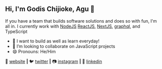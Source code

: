 ## Hi, I'm Godis Chijioke, Agu 👋

If you have a team that builds software solutions and does so with fun, I'm all in. I currently work with [NodeJS][nodejs] [ReactJS][react], [NextJS][nextjs], [graphql][graphql], and TypeScript

- 🔭 I want to build as well as learn everyday!
- 👯 I’m looking to collaborate on JavaScript projects
- 😄 Pronouns: He/Him

🏡 [website][website] **|** 
🐦 [twitter][twitter] **|** 
📷 [instagram][instagram] **|** 
👔 [linkedin][linkedin]

[graphql]: https://graphql.org/
[nodejs]: https://nodejs.org/en/
[react]: http://reactjs.org
[nextjs]: https://nextjs.org/
[tailwind]: https://tailwindcss.com
[website]: https://godisagu.netlify.app/
[twitter]: https://twitter.com/dev_cjay
[instagram]: https://instagram.com/godisagu
[linkedin]: https://www.linkedin.com/in/godis-agu-105619156/
